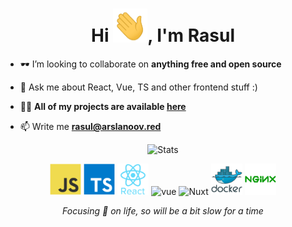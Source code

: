 <h1 align="center">Hi <img src="https://raw.githubusercontent.com/ABSphreak/ABSphreak/master/gifs/Hi.gif" width="55px" />, I'm Rasul</h1>

- 🕶 I’m looking to collaborate on **anything free and open source**

- 💬 Ask me about React, Vue, TS and other frontend stuff :)

- 👨‍💻 **All of my projects are available [here](https://github.com/Arslanoov/awesome)**

- 📫 Write me **rasul@arslanoov.red**

<p align="center">
  <img src="https://github-readme-streak-stats.herokuapp.com/?user=Arslanoov&background=FFFFFF&dates=000000&hide_border=true&currStreakNum=black" alt="Stats" />
</p>

<p align="center">
  <img src="https://raw.githubusercontent.com/devicons/devicon/master/icons/javascript/javascript-original.svg" alt="JS" width="50" height="50"/>
  <img src="https://raw.githubusercontent.com/devicons/devicon/master/icons/typescript/typescript-original.svg" alt="TS" width="50" height="50"/>
  <img src="https://raw.githubusercontent.com/devicons/devicon/master/icons/react/react-original-wordmark.svg" alt="React" width="50" height="50"/>
  <img src="https://upload.wikimedia.org/wikipedia/commons/9/95/Vue.js_Logo_2.svg" alt="vue" width="50" height="50"/>
  <img src="https://user-images.githubusercontent.com/51407990/133729230-fbc2ba80-1432-4821-80ff-a47e0f3a43f7.png" alt="Nuxt" width="50" height="50"/>
  <img src="https://raw.githubusercontent.com/devicons/devicon/master/icons/docker/docker-original-wordmark.svg" alt="Docker" width="50" height="50"/>
  <img src="https://raw.githubusercontent.com/devicons/devicon/master/icons/nginx/nginx-original.svg" alt="Nginx" width="50" height="50"/>
</p>

<p align="center">
  <em>Focusing 🎯 on life, so will be a bit slow for a time</em>
</p>
